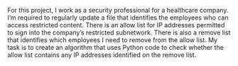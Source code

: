 For this project, I work as a security professional for a healthcare company. I’m required to regularly update a file that identifies the employees who can access restricted content. There is an allow list for IP addresses permitted to sign into the company’s restricted subnetwork. There is also a remove list that identifies which employees I need to remove from the allow list. My task is to create an algorithm that uses Python code to check whether the allow list contains any IP addresses identified on the remove list. 

